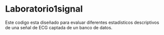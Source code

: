# Laboratorio1signal
Este codigo esta diseñado para evaluar diferentes estadísticos descriptivos de una señal de ECG captada de un banco de datos.
